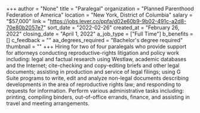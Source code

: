 +++
author = "None"
title = "Paralegal"
organization = "Planned Parenthood Federation of America"
location = "New York, District of Columbia"
salary = "$57,000"
link = "https://jobs.lever.co/ppfa/d02e60b9-9b02-491c-a2d8-70e80b2057e7"
sort_date = "2022-02-26"
created_at = "February 26, 2022"
closing_date = "April 1, 2022"
a_job_type = ["Full Time"]
b_benefits = []
c_feedback = ""
aa_degrees_required = "Bachelor's degree required"
thumbnail = ""
+++
Hiring for two of four paralegals who provide support for attorneys conducting reproductive-rights litigation and policy work including: legal and factual research using Westlaw, academic databases and the Internet; cite-checking and copy-editing briefs and other legal documents; assisting in production and service of legal filings; using G Suite programs to write, edit and analyze non-legal documents describing developments in the area of reproductive rights law; and responding to requests for information. Perform various administrative tasks including: printing, compiling binders, out-of-office errands, finance, and assisting in travel and meeting arrangements.